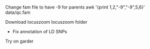 


Change fam file to have -9 for parents
awk '{print $1,$2,"-9","-9",$5,$6}' data/qc.fam

Download locuszoom locuszoom folder

* Fix annotation of LD SNPs

Try on garder
